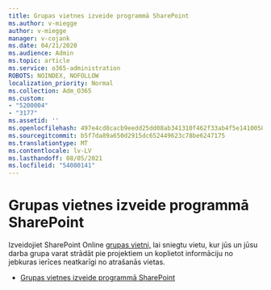 ```yaml
---
title: Grupas vietnes izveide programmā SharePoint
ms.author: v-miegge
author: v-miegge
manager: v-cojank
ms.date: 04/21/2020
ms.audience: Admin
ms.topic: article
ms.service: o365-administration
ROBOTS: NOINDEX, NOFOLLOW
localization_priority: Normal
ms.collection: Adm_O365
ms.custom:
- "5200004"
- "3177"
ms.assetid: ''
ms.openlocfilehash: 497e4cd8cacb9eedd25dd08ab341310f462f33ab4f5e1410058f34e99d2e7d75
ms.sourcegitcommit: b5f7da89a650d2915dc652449623c78be6247175
ms.translationtype: MT
ms.contentlocale: lv-LV
ms.lasthandoff: 08/05/2021
ms.locfileid: "54080141"
---
```

# <a name="how-to-create-a-team-site-in-sharepoint"></a>Grupas vietnes izveide programmā SharePoint

Izveidojiet SharePoint Online [grupas vietni,](https://support.office.com/article/what-is-a-sharepoint-team-site-75545757-36c3-46a7-beed-0aaa74f0401e) lai sniegtu vietu, kur jūs un jūsu darba grupa varat strādāt pie projektiem un koplietot informāciju no jebkuras ierīces neatkarīgi no atrašanās vietas.

* [Grupas vietnes izveide programmā SharePoint](https://support.office.com/article/create-a-team-site-in-sharepoint-ef10c1e7-15f3-42a3-98aa-b5972711777d)